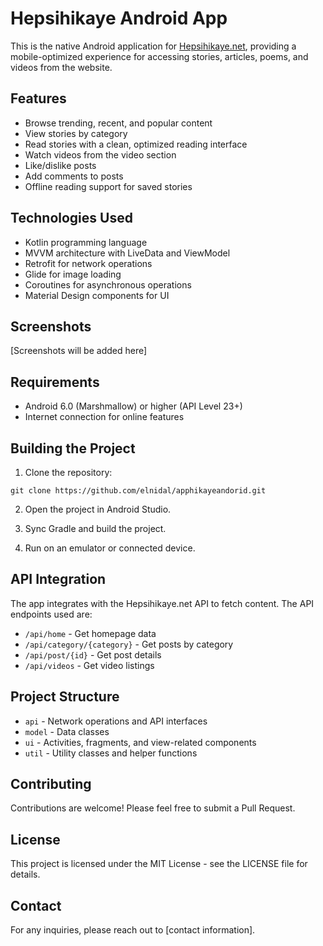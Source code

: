 # Hepsihikaye Android App

This is the native Android application for [Hepsihikaye.net](https://hepsihikaye.net), providing a mobile-optimized experience for accessing stories, articles, poems, and videos from the website.

## Features

- Browse trending, recent, and popular content
- View stories by category
- Read stories with a clean, optimized reading interface
- Watch videos from the video section
- Like/dislike posts
- Add comments to posts
- Offline reading support for saved stories

## Technologies Used

- Kotlin programming language
- MVVM architecture with LiveData and ViewModel
- Retrofit for network operations
- Glide for image loading
- Coroutines for asynchronous operations
- Material Design components for UI

## Screenshots

[Screenshots will be added here]

## Requirements

- Android 6.0 (Marshmallow) or higher (API Level 23+)
- Internet connection for online features

## Building the Project

1. Clone the repository:
```
git clone https://github.com/elnidal/apphikayeandorid.git
```

2. Open the project in Android Studio.

3. Sync Gradle and build the project.

4. Run on an emulator or connected device.

## API Integration

The app integrates with the Hepsihikaye.net API to fetch content. The API endpoints used are:

- `/api/home` - Get homepage data
- `/api/category/{category}` - Get posts by category
- `/api/post/{id}` - Get post details
- `/api/videos` - Get video listings

## Project Structure

- `api` - Network operations and API interfaces
- `model` - Data classes
- `ui` - Activities, fragments, and view-related components
- `util` - Utility classes and helper functions

## Contributing

Contributions are welcome! Please feel free to submit a Pull Request.

## License

This project is licensed under the MIT License - see the LICENSE file for details.

## Contact

For any inquiries, please reach out to [contact information]. 